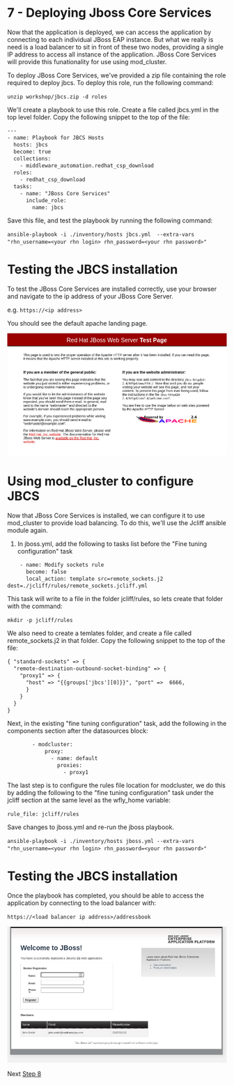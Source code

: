 # 7 - Deploying Jboss Core Services

Now that the application is deployed, we can access the application by connecting to each individual JBoss EAP instance.  But what we really is need is a load balancer to sit in front of these two nodes, providing a single IP address to access all instance of the application.  JBoss Core Services will provide this funationality for use using mod_cluster.

To deploy JBoss Core Services, we've provided a zip file containing the role required to deploy jbcs.  To deploy this role, run the following command:

`unzip workshop/jbcs.zip -d roles`

We'll create a playbook to use this role.  Create a file called jbcs.yml in the top level folder.  Copy the following snippet to the top of the file:

```
---
- name: Playbook for JBCS Hosts
  hosts: jbcs
  become: true
  collections:
    - middleware_automation.redhat_csp_download
  roles:
    - redhat_csp_download
  tasks:
    - name: "JBoss Core Services"
      include_role:
        name: jbcs
```

Save this file, and test the playbook by running the following command:

`ansible-playbook -i ./inventory/hosts jbcs.yml  --extra-vars "rhn_username=<your rhn login> rhn_password=<your rhn password>"`

# Testing the JBCS installation

To test the JBoss Core Services are installed correctly, use your browser and navigate to the ip address of your JBoss Core Server.

e.g. `https://<ip address>`

You should see the default apache landing page.

![default apache landing page](../images/apache.png)

# Using mod_cluster to configure JBCS

Now that JBoss Core Services is installed, we can configure it to use mod_cluster to provide load balancing.  To do this, we'll use the Jcliff ansible module again.  

1. In jboss.yml, add the following to tasks list before the "Fine tuning configuration" task

```
    - name: Modify sockets rule
      become: false
      local_action: template src=remote_sockets.j2 dest=./jcliff/rules/remote_sockets.jcliff.yml
```

This task will write to a file in the folder jcliff/rules, so lets create that folder with the command:

`mkdir -p jcliff/rules`

We also need to create a temlates folder, and create a file called remote_sockets.j2 in that folder.  Copy the following snippet to the top of the file:

```
{ "standard-sockets" => {
  "remote-destination-outbound-socket-binding" => {
    "proxy1" => {
      "host" => "{{groups['jbcs'][0]}}", "port" =>  6666,
      }
    }
  }
}
```


Next, in the existing "fine tuning configuration" task, add the following in the components section after the datasources block:
```
        - modcluster:
            proxy:
              - name: default
                proxies:
                  - proxy1
```

The last step is to configure the rules file location for modcluster, we do this by adding the following to the "fine tuning configuration" task under the jcliff section at the same level as the wfly_home variable:

`rule_file: jcliff/rules`

Save changes to jboss.yml and re-run the jboss playbook.

`ansible-playbook -i ./inventory/hosts jboss.yml --extra-vars "rhn_username=<your rhn login> rhn_password=<your rhn password>"`

# Testing the JBCS installation

Once the playbook has completed, you should be able to access the application by connecting to the load balancer with:

 `https://<load balancer ip address>/addressbook`

 ![default apache landing page](../images/addressbook.png)

 Next [Step 8](./8-testing.md)